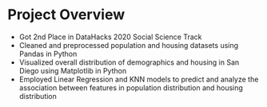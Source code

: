 # Project Overview
- Got 2nd Place in DataHacks 2020 Social Science Track
- Cleaned and preprocessed population and housing datasets using Pandas in Python
- Visualized overall distribution of demographics and housing in San Diego using Matplotlib in Python
- Employed Linear Regression and KNN models to predict and analyze the association between features in population distribution and housing distribution


